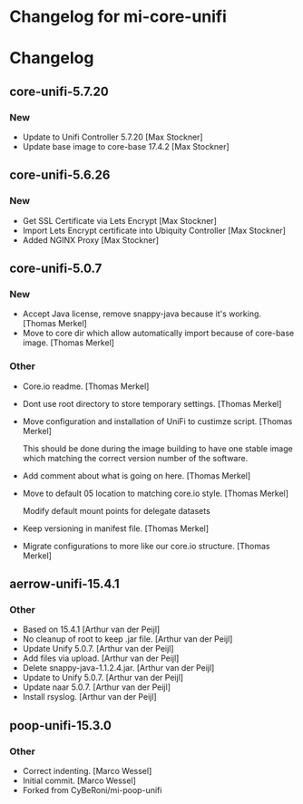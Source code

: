 # Changelog for mi-core-unifi

# Changelog

## core-unifi-5.7.20

### New

* Update to Unifi Controller 5.7.20 [Max Stockner]
* Update base image to core-base 17.4.2 [Max Stockner]

## core-unifi-5.6.26

### New

* Get SSL Certificate via Lets Encrypt [Max Stockner]
* Import Lets Encrypt certificate into Ubiquity Controller [Max Stockner]
* Added NGINX Proxy [Max Stockner]

## core-unifi-5.0.7

### New

* Accept Java license, remove snappy-java because it&#x27;s working. [Thomas Merkel]
* Move to core dir which allow automatically import because of core-base image. [Thomas Merkel]

### Other

* Core.io readme. [Thomas Merkel]
* Dont use root directory to store temporary settings. [Thomas Merkel]
* Move configuration and installation of UniFi to custimze script. [Thomas Merkel]

  This should be done during the image building to have one stable image
  which matching the correct version number of the software.

* Add comment about what is going on here. [Thomas Merkel]
* Move to default 05 location to matching core.io style. [Thomas Merkel]

  Modify default mount points for delegate datasets

* Keep versioning in manifest file. [Thomas Merkel]
* Migrate configurations to more like our core.io structure. [Thomas Merkel]

## aerrow-unifi-15.4.1

### Other

* Based on 15.4.1 [Arthur van der Peijl]
* No cleanup of root to keep .jar file. [Arthur van der Peijl]
* Update Unify 5.0.7. [Arthur van der Peijl]
* Add files via upload. [Arthur van der Peijl]
* Delete snappy-java-1.1.2.4.jar. [Arthur van der Peijl]
* Update to Unify 5.0.7. [Arthur van der Peijl]
* Update naar 5.0.7. [Arthur van der Peijl]
* Install rsyslog. [Arthur van der Peijl]

## poop-unifi-15.3.0

### Other

* Correct indenting. [Marco Wessel]
* Initial commit. [Marco Wessel]
* Forked from CyBeRoni/mi-poop-unifi
